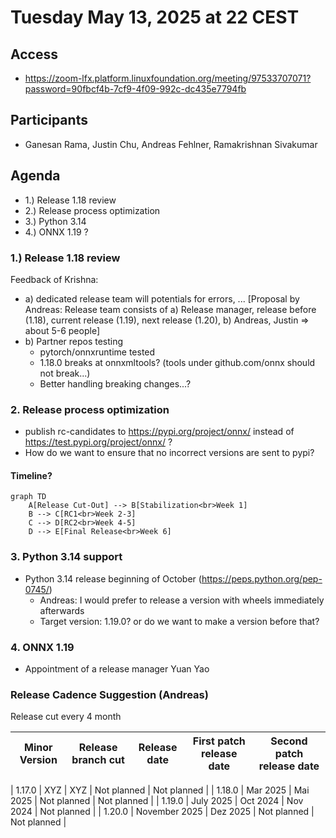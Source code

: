 # Tuesday May 13, 2025 at 22 CEST

## Access
* https://zoom-lfx.platform.linuxfoundation.org/meeting/97533707071?password=90fbcf4b-7cf9-4f09-992c-dc435e7794fb

## Participants
* Ganesan Rama, Justin Chu, Andreas Fehlner, Ramakrishnan Sivakumar

## Agenda
* 1.) Release 1.18 review
* 2.) Release process optimization
* 3.) Python 3.14
* 4.) ONNX 1.19 ? 

### 1.) Release 1.18 review ###
Feedback of Krishna:
* a) dedicated release team will potentials for errors, ... [Proposal by Andreas: Release team consists of a) Release manager, release before (1.18), current release (1.19), next release (1.20), b) Andreas, Justin => about 5-6 people] 
* b) Partner repos testing
    * pytorch/onnxruntime tested
    * 1.18.0 breaks at onnxmltools? (tools under github.com/onnx should not break...)
    * Better handling breaking changes...?

### 2. Release process optimization ###
* publish rc-candidates to https://pypi.org/project/onnx/ instead of https://test.pypi.org/project/onnx/ ?
* How do we want to ensure that no incorrect versions are sent to pypi?

#### Timeline?
```mermaid
graph TD
    A[Release Cut-Out] --> B[Stabilization<br>Week 1]
    B --> C[RC1<br>Week 2-3]
    C --> D[RC2<br>Week 4-5]
    D --> E[Final Release<br>Week 6]
 ```

### 3. Python 3.14 support ###
* Python 3.14 release beginning of October (https://peps.python.org/pep-0745/) 
  * Andreas: I would prefer to release a version with wheels immediately afterwards
  * Target version: 1.19.0? or do we want to make a version before that?

### 4. ONNX 1.19 ##
* Appointment of a release manager Yuan Yao

### Release Cadence Suggestion (Andreas) ###

Release cut every 4 month

| Minor Version | Release branch cut | Release date | First patch release date | Second patch release date|
| --- | --- | --- | --- | --- |

| 1.17.0 | XYZ | XYZ | Not planned | Not planned |
| 1.18.0 | Mar 2025 | Mai 2025 | Not planned | Not planned |
| 1.19.0 | July 2025 | Oct 2024 | Nov 2024 |  Not planned |
| 1.20.0 | November 2025 | Dez 2025 | Not planned | Not planned |
